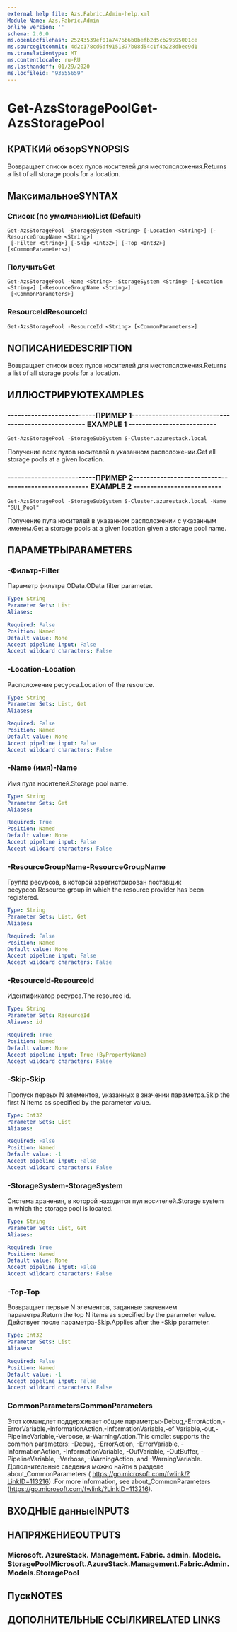 ```yaml
---
external help file: Azs.Fabric.Admin-help.xml
Module Name: Azs.Fabric.Admin
online version: ''
schema: 2.0.0
ms.openlocfilehash: 25243539ef01a7476b6b0befb2d5cb29595001ce
ms.sourcegitcommit: 4d2c178cd6df9151877b08d54c1f4a228dbec9d1
ms.translationtype: MT
ms.contentlocale: ru-RU
ms.lasthandoff: 01/29/2020
ms.locfileid: "93555659"
---
```

# <span data-ttu-id="da67b-101">Get-AzsStoragePool</span><span class="sxs-lookup"><span data-stu-id="da67b-101">Get-AzsStoragePool</span></span>

## <span data-ttu-id="da67b-102">КРАТКИй обзор</span><span class="sxs-lookup"><span data-stu-id="da67b-102">SYNOPSIS</span></span>
<span data-ttu-id="da67b-103">Возвращает список всех пулов носителей для местоположения.</span><span class="sxs-lookup"><span data-stu-id="da67b-103">Returns a list of all storage pools for a location.</span></span>

## <span data-ttu-id="da67b-104">Максимальное</span><span class="sxs-lookup"><span data-stu-id="da67b-104">SYNTAX</span></span>

### <span data-ttu-id="da67b-105">Список (по умолчанию)</span><span class="sxs-lookup"><span data-stu-id="da67b-105">List (Default)</span></span>
```
Get-AzsStoragePool -StorageSystem <String> [-Location <String>] [-ResourceGroupName <String>]
 [-Filter <String>] [-Skip <Int32>] [-Top <Int32>] [<CommonParameters>]
```

### <span data-ttu-id="da67b-106">Получить</span><span class="sxs-lookup"><span data-stu-id="da67b-106">Get</span></span>
```
Get-AzsStoragePool -Name <String> -StorageSystem <String> [-Location <String>] [-ResourceGroupName <String>]
 [<CommonParameters>]
```

### <span data-ttu-id="da67b-107">ResourceId</span><span class="sxs-lookup"><span data-stu-id="da67b-107">ResourceId</span></span>
```
Get-AzsStoragePool -ResourceId <String> [<CommonParameters>]
```

## <span data-ttu-id="da67b-108">NОПИСАНИЕ</span><span class="sxs-lookup"><span data-stu-id="da67b-108">DESCRIPTION</span></span>
<span data-ttu-id="da67b-109">Возвращает список всех пулов носителей для местоположения.</span><span class="sxs-lookup"><span data-stu-id="da67b-109">Returns a list of all storage pools for a location.</span></span>

## <span data-ttu-id="da67b-110">ИЛЛЮСТРИРУЮТ</span><span class="sxs-lookup"><span data-stu-id="da67b-110">EXAMPLES</span></span>

### <span data-ttu-id="da67b-111">--------------------------ПРИМЕР 1--------------------------</span><span class="sxs-lookup"><span data-stu-id="da67b-111">-------------------------- EXAMPLE 1 --------------------------</span></span>
```
Get-AzsStoragePool -StorageSubSystem S-Cluster.azurestack.local
```

<span data-ttu-id="da67b-112">Получение всех пулов носителей в указанном расположении.</span><span class="sxs-lookup"><span data-stu-id="da67b-112">Get all storage pools at a given location.</span></span>

### <span data-ttu-id="da67b-113">--------------------------ПРИМЕР 2--------------------------</span><span class="sxs-lookup"><span data-stu-id="da67b-113">-------------------------- EXAMPLE 2 --------------------------</span></span>
```
Get-AzsStoragePool -StorageSubSystem S-Cluster.azurestack.local -Name "SU1_Pool"
```

<span data-ttu-id="da67b-114">Получение пула носителей в указанном расположении с указанным именем.</span><span class="sxs-lookup"><span data-stu-id="da67b-114">Get a storage pools at a given location given a storage pool name.</span></span>

## <span data-ttu-id="da67b-115">ПАРАМЕТРЫ</span><span class="sxs-lookup"><span data-stu-id="da67b-115">PARAMETERS</span></span>

### <span data-ttu-id="da67b-116">-Фильтр</span><span class="sxs-lookup"><span data-stu-id="da67b-116">-Filter</span></span>
<span data-ttu-id="da67b-117">Параметр фильтра OData.</span><span class="sxs-lookup"><span data-stu-id="da67b-117">OData filter parameter.</span></span>

```yaml
Type: String
Parameter Sets: List
Aliases: 

Required: False
Position: Named
Default value: None
Accept pipeline input: False
Accept wildcard characters: False
```

### <span data-ttu-id="da67b-118">-Location</span><span class="sxs-lookup"><span data-stu-id="da67b-118">-Location</span></span>
<span data-ttu-id="da67b-119">Расположение ресурса.</span><span class="sxs-lookup"><span data-stu-id="da67b-119">Location of the resource.</span></span>

```yaml
Type: String
Parameter Sets: List, Get
Aliases: 

Required: False
Position: Named
Default value: None
Accept pipeline input: False
Accept wildcard characters: False
```

### <span data-ttu-id="da67b-120">-Name (имя)</span><span class="sxs-lookup"><span data-stu-id="da67b-120">-Name</span></span>
<span data-ttu-id="da67b-121">Имя пула носителей.</span><span class="sxs-lookup"><span data-stu-id="da67b-121">Storage pool name.</span></span>

```yaml
Type: String
Parameter Sets: Get
Aliases: 

Required: True
Position: Named
Default value: None
Accept pipeline input: False
Accept wildcard characters: False
```

### <span data-ttu-id="da67b-122">-ResourceGroupName</span><span class="sxs-lookup"><span data-stu-id="da67b-122">-ResourceGroupName</span></span>
<span data-ttu-id="da67b-123">Группа ресурсов, в которой зарегистрирован поставщик ресурсов.</span><span class="sxs-lookup"><span data-stu-id="da67b-123">Resource group in which the resource provider has been registered.</span></span>

```yaml
Type: String
Parameter Sets: List, Get
Aliases: 

Required: False
Position: Named
Default value: None
Accept pipeline input: False
Accept wildcard characters: False
```

### <span data-ttu-id="da67b-124">-ResourceId</span><span class="sxs-lookup"><span data-stu-id="da67b-124">-ResourceId</span></span>
<span data-ttu-id="da67b-125">Идентификатор ресурса.</span><span class="sxs-lookup"><span data-stu-id="da67b-125">The resource id.</span></span>

```yaml
Type: String
Parameter Sets: ResourceId
Aliases: id

Required: True
Position: Named
Default value: None
Accept pipeline input: True (ByPropertyName)
Accept wildcard characters: False
```

### <span data-ttu-id="da67b-126">-Skip</span><span class="sxs-lookup"><span data-stu-id="da67b-126">-Skip</span></span>
<span data-ttu-id="da67b-127">Пропуск первых N элементов, указанных в значении параметра.</span><span class="sxs-lookup"><span data-stu-id="da67b-127">Skip the first N items as specified by the parameter value.</span></span>

```yaml
Type: Int32
Parameter Sets: List
Aliases: 

Required: False
Position: Named
Default value: -1
Accept pipeline input: False
Accept wildcard characters: False
```

### <span data-ttu-id="da67b-128">-StorageSystem</span><span class="sxs-lookup"><span data-stu-id="da67b-128">-StorageSystem</span></span>
<span data-ttu-id="da67b-129">Система хранения, в которой находится пул носителей.</span><span class="sxs-lookup"><span data-stu-id="da67b-129">Storage system in which the storage pool is located.</span></span>

```yaml
Type: String
Parameter Sets: List, Get
Aliases: 

Required: True
Position: Named
Default value: None
Accept pipeline input: False
Accept wildcard characters: False
```

### <span data-ttu-id="da67b-130">-Top</span><span class="sxs-lookup"><span data-stu-id="da67b-130">-Top</span></span>
<span data-ttu-id="da67b-131">Возвращает первые N элементов, заданные значением параметра.</span><span class="sxs-lookup"><span data-stu-id="da67b-131">Return the top N items as specified by the parameter value.</span></span>
<span data-ttu-id="da67b-132">Действует после параметра-Skip.</span><span class="sxs-lookup"><span data-stu-id="da67b-132">Applies after the -Skip parameter.</span></span>

```yaml
Type: Int32
Parameter Sets: List
Aliases: 

Required: False
Position: Named
Default value: -1
Accept pipeline input: False
Accept wildcard characters: False
```

### <span data-ttu-id="da67b-133">CommonParameters</span><span class="sxs-lookup"><span data-stu-id="da67b-133">CommonParameters</span></span>
<span data-ttu-id="da67b-134">Этот командлет поддерживает общие параметры:-Debug,-ErrorAction,-ErrorVariable,-InformationAction,-InformationVariable,-of Variable,-out,-PipelineVariable,-Verbose, и-WarningAction.</span><span class="sxs-lookup"><span data-stu-id="da67b-134">This cmdlet supports the common parameters: -Debug, -ErrorAction, -ErrorVariable, -InformationAction, -InformationVariable, -OutVariable, -OutBuffer, -PipelineVariable, -Verbose, -WarningAction, and -WarningVariable.</span></span> <span data-ttu-id="da67b-135">Дополнительные сведения можно найти в разделе about_CommonParameters ( https://go.microsoft.com/fwlink/?LinkID=113216) .</span><span class="sxs-lookup"><span data-stu-id="da67b-135">For more information, see about_CommonParameters (https://go.microsoft.com/fwlink/?LinkID=113216).</span></span>

## <span data-ttu-id="da67b-136">ВХОДНЫЕ данные</span><span class="sxs-lookup"><span data-stu-id="da67b-136">INPUTS</span></span>

## <span data-ttu-id="da67b-137">НАПРЯЖЕНИЕ</span><span class="sxs-lookup"><span data-stu-id="da67b-137">OUTPUTS</span></span>

### <span data-ttu-id="da67b-138">Microsoft. AzureStack. Management. Fabric. admin. Models. StoragePool</span><span class="sxs-lookup"><span data-stu-id="da67b-138">Microsoft.AzureStack.Management.Fabric.Admin.Models.StoragePool</span></span>

## <span data-ttu-id="da67b-139">Пуск</span><span class="sxs-lookup"><span data-stu-id="da67b-139">NOTES</span></span>

## <span data-ttu-id="da67b-140">ДОПОЛНИТЕЛЬНЫЕ ССЫЛКИ</span><span class="sxs-lookup"><span data-stu-id="da67b-140">RELATED LINKS</span></span>

